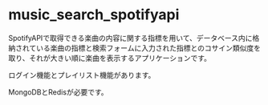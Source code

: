 # music_search_spotifyapi

SpotifyAPIで取得できる楽曲の内容に関する指標を用いて、データベース内に格納されている楽曲の指標と検索フォームに入力された指標とのコサイン類似度を取り、それが大きい順に楽曲を表示するアプリケーションです。

ログイン機能とプレイリスト機能があります。

MongoDBとRedisが必要です。
